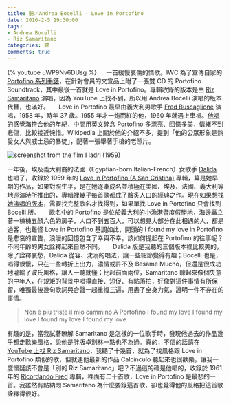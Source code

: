 ```yaml
---
title: 聽／Andrea Bocelli - Love in Portofino
date: 2016-2-5 19:30:00
tags: 
- Andrea Bocelli
- Riz Samaritano
categories: 聽
comments: true
---
```

{% youtube uWP9Nv6DUsg %}
　
一首緩慢哀傷的情歌。IWC 為了宣傳自家的 [Portofino 系列手錶](http://www.iwc.com/zh-tw/collection/portofino/)，在針對會員的文宣品上附了一張雙 CD 的 Portofino Soundtrack，其中最後一首就是 Love in Portofino。專輯收錄的版本是由 [Riz Samaritano](https://it.wikipedia.org/wiki/Riz_Samaritano) 演唱，因為 YouTube 上找不到，所以用 Andrea Bocelli 演唱的版本代替，也滿好。<!--more-->
　
Love in Portofino 最早由義大利男歌手 [Fred Buscaglione](https://en.wikipedia.org/wiki/Fred_Buscaglione) 演唱，1958 年，時年 37 歲。1955 年才一炮而紅的他，1960 年就遇上車禍。[他唱的感覺](https://www.youtube.com/watch?v=0fagiA1auUE)滿符合他的年紀，中間用英文碎念 Portofino 多漂亮、回憶多美，情緒不到悲傷，比較接近惋惜。Wikipedia 上關於他的介紹不多，提到「他的公眾形象是熱愛女人與威士忌的暴徒」，配著一張舉著手槍的老照片。

![screenshot from the film I ladri (1959)](https://upload.wikimedia.org/wikipedia/commons/thumb/b/b7/Fred_Buscaglione_1959.jpg/1280px-Fred_Buscaglione_1959.jpg)

一年後，埃及義大利裔的法國（Egyptian-born Italian-French）女歌手 [Dalida](https://en.wikipedia.org/wiki/Dalida) 也唱了，收錄於 1959 年的 [Love in Portofino (A San Cristina)](https://en.wikipedia.org/wiki/Love_in_Portofino_(A_San_Cristina)) 專輯，算是她早期的作品，如果對照生平，是在她逐漸成名並積極在美國、埃及、法國、義大利等地巡演時所推出的，專輯裡幾乎每首歌都成了膾炙人口的經典之作。現在如果想找[她演唱的版本](https://www.youtube.com/watch?v=H9w6s5IXXts)，需要找完整歌名才找得到，如果單找 Love in Portofino 只會找到 Bocelli 版。
　
歌名中的 Portofino 是[位於義大利的小漁港暨度假勝地](https://en.wikipedia.org/wiki/Portofino)，海邊矗立著一棟棟五顏六色的房子，人口不到五百人，可以想見大部分在此相遇的人，都是過客，也難怪 Love in Portofino 基調如此，開頭的 I found my love in Portofino 是悲哀的宣告，浪漫的回憶包含了幸與不幸。該如何提起在 Portofino 的往事呢？不同年齡的男女詮釋起來自然不同。
　
Dalida 版是我聽的三個版本裡比較美的，除了詮釋哀愁，Dalida 從容、沈溺的唱法，讓一些細節變得有趣；Bocelli 也是，唱得很慢，只在一些轉折上出力，濃情或許不及 Besame Mucho，但還是很成功地灌輸了波氏風格，讓人一聽就懂；比起前面兩位，Samaritano 聽起來像個失意的中年人，在規矩的背景中唱得直接、短促、有點落拍，好像對這件事情有所保留，唯獨最後幾句歌詞與合聲一起重複三遍，用盡了全身力氣，證明一件不存在的事情。
　
> Non è più triste il mio cammino
> A Portofino I found my love
> I found my love
> I found my love
> I found my love

有趣的是，當我試著瞭解 Samaritano 是怎樣的一位歌手時，發現他過去的作品幾乎都走歡樂風格，說他是胖版卓別林一點也不為過。真的，不信的話請在 [YouTube 上找 Riz Samaritano](https://www.youtube.com/results?search_query=riz+Samaritano)，我聽了十幾首，就為了找風格跟 Love in Portofino 類似的歌，但就連他最新的作品 Calcinculo 聽起來也很歡樂，讓我一度懷疑該不會是「別的 Riz Samaritano」吧？不過這的確是他唱的，收錄於 1961 年的 [Ricordando Fred](https://itunes.apple.com/gb/album/ricordando-fred/id261691966) 專輯，裡面有二十首歌，Love in Portofino 是最悲的一首。我雖然有點納悶 Samaritano 為什麼要錄這首歌，卻也覺得他的風格把這首歌詮釋得很好。